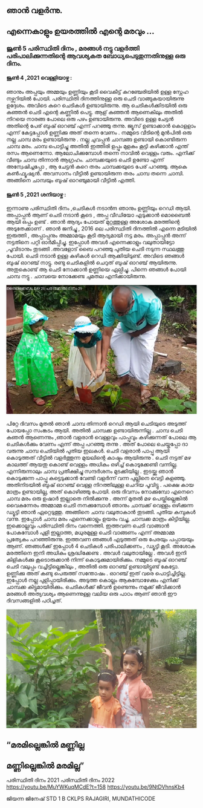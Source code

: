 ## ഞാന്‍ വളര്‍ന്നു. 
## എന്നെകാളും ഉയരത്തില്‍ എന്റെ മരവും ...
### ജൂണ്‍ 5 പരിസ്ഥിതി ദിനം , മരങ്ങള്‍ നട്ടു വളര്‍ത്തി പരിപാലിക്കുന്നതിന്റെ ആവശ്യകത ബോധ്യപെടുതുന്നതിനുള്ള ഒരു ദിനം. 
#### ജൂൺ 4 ,2021 വെള്ളിയാഴ്ച : 
ഞാനും അപ്പയും അമ്മയും ഉണ്ണിയും കൂടി വൈകീട്ട് കുറഞ്ചേരിയിൽ ഉള്ള സ്നേഹ നഴ്സറിയിൽ പോയി. പരിസ്ഥിതി ദിനത്തിനുള്ള ഒരു ചെടി വാങ്ങുകയായിരുന്നു ഉദ്ദേശം. അവിടെ കുറെ ചെടികൾ ഉണ്ടായിരുന്നു. ആ ചെടികൾക്കിടയിൽ ഒരു കുഞ്ഞൻ ചെടി എന്റെ കണ്ണിൽ പെട്ടു. ആള് കുഞ്ഞൻ ആണെകിലും അതിൽ നിറയെ നാരങ്ങ പോലെ ഒരു പഴം ഉണ്ടായിരുന്നു. അവിടെ ഉള്ള ചേട്ടൻ അതിന്റെ പേര് ബുഷ് ഓറഞ്ച് എന്ന് പറഞ്ഞു തന്നു. ജ്യൂസ് ഉണ്ടാക്കാൻ കൊളളാം എന്ന് കേട്ടപ്പോൾ ഉണ്ണിക്കു അത് തന്നെ വേണം . നമ്മുടെ വീടിന്റെ മുൻപിൽ ഒരു നല്ല ചാമ്പ മരം ഉണ്ടായിരുന്നു . നല്ല ചുവപ്പൻ ചാമ്പങ്ങ ഉണ്ടായി കൊണ്ടിരുന്ന ചാമ്പ മരം. ചാമ്പ പൊട്ടിച്ചു അതിൽ ഇത്തിരി ഉപ്പും മുളകും കൂട്ടി കഴിക്കാൻ എന്ത് രസം ആണെന്നോ. ആലോചിക്കുമ്പോൾ തന്നെ നാവിൽ വെള്ളം വരും. എനിക്ക് വീണ്ടും ചാമ്പ തിന്നാൻ ആഗ്രഹം. ചാമ്പക്കയുടെ ചെടി ഉണ്ടോ എന്ന് അന്വേഷിച്ചപ്പോ , ആ ചേട്ടൻ കുറെ തരം ചാമ്പക്കയുടെ പേര് പറഞ്ഞു. ആകെ കൺഫ്യൂഷ്യൻ. അവസാനം വീട്ടിൽ ഉണ്ടായിരുന്ന തരം ചാമ്പ തന്നെ ചാമ്പി. അങ്ങിനെ ചാമ്പയും ബുഷ് ഓറഞ്ചുമായി വീട്ടിൽ എത്തി.

#### ജൂൺ 5 ,2021 ശനിയാഴ്ച : 
ഇന്നാണു പരിസ്ഥിതി ദിനം ,ചെടികൾ നടാൻm ഞാനും ഉണ്ണിയും  റെഡി  ആയി. അപ്പാപ്പൻ ആണ് ചെടി നടാൻ കൂടെ , അപ്പ വീഡിയോ എടുക്കാൻ മൊബൈൽ ആയി ഒപ്പം ഉണ്ട് . ഞാന്‍ ആദ്യം പോയത് മുറ്റത്തുള്ള അശോക മരത്തിന്റെ അടുതേക്കാണ് . ഞാൻ ജനിച്ചു , 2016 ലെ പരിസ്ഥിതി ദിനത്തിൽ  എന്നെ മടിയിൽ ഇരുത്തി , അപ്പാപ്പനും അമ്മാമയും കൂടി ആദ്യമായി നട്ട മരം. അപ്പാപ്പൻ അന്ന് നട്ടതിനെ പറ്റി ഓർമിപ്പിച്ചു. ഇപ്പോൾ അവൾ എന്നെക്കാളും വലുതായിട്ടോ ,പൂവിടാനും തുടങ്ങി .അവളോട് ബൈ പറഞ്ഞു പുതിയ ചെടി നടുന്ന സ്ഥലത്തു പോയി. ചെടി നടാൻ ഉള്ള കുഴികൾ റെഡി ആക്കിയിടുണ്ട്. അവിടെ ഞങ്ങൾ ബുഷ് ഓറഞ്ച് നാട്ടു. രണ്ടു ചെടികളിൽ ചെറുത് ബുഷ് ഓറഞ്ച് ആയിരുന്നു. അതുകൊണ്ട് ആ ചെടി നോക്കാൻ ഉണ്ണിയെ ഏല്പിച്ചു. പിന്നെ ഞങ്ങൾ പോയി ചാമ്പ നട്ടു . ചാമ്പയെ നോക്കേണ്ട ചുമതല എനിക്കായിരുന്നു.

![wed21](https://github.com/jiannajinesh/School/blob/main/1/img/wed2021.png)
 

പിറ്റേ ദിവസം മുതൽ ഞാൻ ചാമ്പ തിന്നാൻ റെഡി ആയി ചെടിയുടെ അടുത്ത് പോയപ്പോ സംങ്കടം ആയി.  അതില്‍ ചാമ്പക്ക ഉണ്ടായിരുന്നില്ല . ചാമ്പ ചെടി കുഞന്‍ ആണെന്നും ,ഞാൻ വളരാൻ വെള്ളവും പാപ്പുവും കഴിക്കുന്നത് പോലെ ആ ചെടികൾക്കും വേണം എന്ന് അപ്പ പറഞ്ഞു തന്നു . അത് പോലെ ചെയ്തപ്പോ ദാ വരുന്നു ചാമ്പ ചെടിയിൽ പുതിയ ഇലകൾ. ചെടി വളരാന്‍ പാപ്പു ആയി കൊടുത്തത് വീട്ടില്‍ വളര്‍ത്തുന്ന മുയലിന്റെ കാഷ്ടം ആയിരുന്നു . ചെടി നട്ടത് മഴ കാലത്ത് ആയതു കൊണ്ട് വെള്ളം അധികം ഒഴിച്ച് കൊടുക്കേണ്ടി വന്നില്ല. എന്നിരുന്നാലും ചാമ്പ പ്രതീക്ഷിച്ചു സന്ദര്‍ശനം മുടക്കിയില്ല . ഇടയ്ക്കു ഞാന്‍ കൊടുക്കുന്ന പാപ്പു കട്ടെടുക്കാന്‍ വേണ്ടി വളര്‍ന്ന് വന്ന പുല്ലിനെ വെട്ടി കളഞ്ഞു. അതിനിടയില്‍ ബുഷ്‌ ഓറഞ്ച്  വെള്ള നിറത്തിലുള്ള ചെറിയ പൂവിട്ടു . പക്ഷെ കായ മാത്രം  ഉണ്ടായില്ല, അത് കൊഴിഞ്ഞു പോയി. ഒരു ദിവസം നോക്കുമ്പോ എനെറെ ചാമ്പ മരം ഒരു ഉഷാര്‍ ഇല്ലാതെ നില്‍ക്കുന്നു . അന്ന് മുതല്‍ മഴ പെയ്തില്ലെങ്കില്‍ വൈകുന്നേരം അമ്മാമ്മ ചെടി നനക്കുമ്പോള്‍ ഞാനും ചാമ്പക്ക് വെള്ളം ഒഴിക്കുന്ന ഡ്യൂട്ടി ഞാന്‍ ഏറ്റെടുത്തു. അങ്ങിനെ ചാമ്പ വലുതാകാന്‍ തുടങ്ങി. പുതിയ കമ്പുകള്‍ വന്നു. 
ഇപ്പോൾ ചാമ്പ മരം എന്നെക്കാളും ഉയരം വച്ചു, ചാമ്പക്ക മാത്രം കിട്ടിയില്ല. ഇക്കൊല്ലവും പരിസ്ഥിതി ദിനം വന്നെത്തി. ഇത്തവണ ചെടി വാങ്ങാൻ പോകുമ്പോൾ പുളി  ഇല്ലാത്ത, മധുരമുള്ള  ചെടി വാങ്ങണം എന്ന് അമ്മാമ്മ പ്രത്യേകം പറഞ്ഞിരുന്നു.  ഇത്തവണ ഞങ്ങൾ  എടുത്തത് ഒരു പേരയും പപ്പായയും ആണ്. ഞങ്ങൾക്ക് ഇപ്പോൾ 4 ചെടികൾ പരിപാലിക്കണം , ഡ്യൂട്ടി കൂടി. അശോക മരത്തിനെ ഇനി അധികം ശ്രദ്ധിക്കേണ്ട . അവൾ വലുതായില്ലേ . അവൾ ഇനി കിളികൾക്കു കൂടൊരുക്കാൻ നിന്ന് കൊടുക്കുമായിരിക്കും. നമ്മുടെ ബുഷ് ഓറഞ്ച് ചെടി വലുപ്പം വച്ചിട്ടില്ലെങ്കിലും , അതില്‍ ഒരു ഓറഞ്ച് ഉണ്ടായിട്ടുണ്ട് കേട്ടോ. ഉണ്ണിക്കു അത് കണ്ടു പെരുത്ത്  സന്തോഷം . ഓറഞ്ച് ഇത് വരെ പൊട്ടിച്ചിട്ടില്ല. ഇപ്പോൾ നല്ല പുളിപ്പായിരിക്കും. അടുത്ത കൊല്ലം ആകുമ്പോഴേക്കും എനിക്ക് ചാമ്പക്ക കിട്ടുമായിരിക്കും. ചെടികൾക്ക് ജീവൻ ഉണ്ടെന്നും നമുക്ക് ജീവിക്കാന്‍ മരങ്ങള്‍ അത്യവശ്യം ആണെന്നുള്ള  വലിയ ഒരു പാഠം ആണ് ഞാൻ ഈ ദിവസങ്ങളിൽ പഠിച്ചത്.

 ![wed21](https://github.com/jiannajinesh/School/blob/main/1/img/wed2022.png)
 
## “മരമില്ലെങ്കില്‍ മണ്ണില്ല


## മണ്ണില്ലെങ്കില്‍ മരമില്ല”


പരിസ്ഥിതി ദിനം 2021	പരിസ്ഥിതി ദിനം 2022
https://youtu.be/MuYWKuqMCdE?t=158
	https://youtu.be/9NtDVhnsKb4


ജിയന്ന ജിനേഷ് 
STD 1 B
CKLPS RAJAGIRI, MUNDATHICODE 
